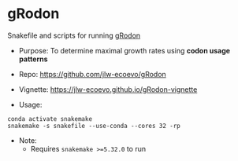 # gRodon
Snakefile and scripts for running [gRodon](https://www.pnas.org/content/118/12/e2016810118.short?rss=1)
- Purpose: To determine maximal growth rates using **codon usage patterns**
- Repo: https://github.com/jlw-ecoevo/gRodon
- Vignette: https://jlw-ecoevo.github.io/gRodon-vignette

- Usage: 
```
conda activate snakemake
snakemake -s snakefile --use-conda --cores 32 -rp 
```

- Note:
  - Requires `snakemake >=5.32.0` to run
